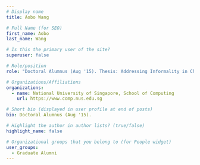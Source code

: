 ```yaml
---
# Display name
title: Aobo Wang

# Full Name (for SEO) 
first_name: Aobo
last_name: Wang

# Is this the primary user of the site?
superuser: false

# Role/position
role: "Doctoral Alumnus (Aug '15). Thesis: Addressing Informality in Chinese Microtext."

# Organizations/Affiliations
organizations:
  - name: National University of Singapore, School of Computing
    url: https://www.comp.nus.edu.sg

# Short bio (displayed in user profile at end of posts)
bio: Doctoral Alumnus (Aug '15). 

# Highlight the author in author lists? (true/false)
highlight_name: false

# Organizational groups that you belong to (for People widget)
user_groups:
  - Graduate Alumni
---
```

